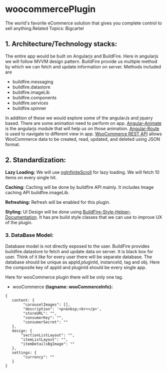 # woocommercePlugin

The world's favorite eCommerce solution that gives you complete control to sell anything.Related Topics: Bigcartel

## 1. Architecture/Technology stacks:

The entire app would be built on Angularjs and BuildFire. Here in angularjs we will follow MVVM design pattern. BuildFire provide us multiple method by which we can fetch and update information on server. Methods included are 
* buildfire.messaging
* buildfire.datastore
* buildfire.imageLib
* buildfire.components
* buildfire.services
* buildfire.spinner

In addition of these we would explore some of the angularJs and jquery based. There are some animation need to perform on app. [Angular-Animate](https://docs.angularjs.org/api/ngAnimate) is the angularjs module that will help us on those animation. [Angular-Route](https://docs.angularjs.org/api/ngRoute/service/$route) is used to navigate to different view in app. [WooCommerce REST API](http://woothemes.github.io/woocommerce-rest-api-docs) allows WooCommerce data to be created, read, updated, and deleted using JSON format.

## 2. Standardization: 

**Lazy Loading:** We will use [ngInfiniteScroll](https://github.com/sroze/ngInfiniteScroll) for lazy loading. We will fetch 10 items on every single hit. 

**Caching:** Caching will be done by buildfire API mainly. It includes Image caching API buildfire.imageLib.

**Refreshing:** Refresh will be enabled for this plugin. 

**Styling:** UI Design will be done using [BuildFire-Style-Helper-Documentation](https://github.com/SUPINFOAppFactory/sdk-master/wiki/BuildFire-Style-Helper-Documentation). It has pre build style classes that we can use to improve UX of the plugin.

### 3. DataBase Model: 
Database model is not directly exposed to the user. BuildFire provides buildfire.datastore to fetch and update data on server. It is black box for user. Think of it like for every user there will be separate database. The database should be unique as appId,pluginId, instanceId, tag and obj. Here the composite key of appId and pluginId should be every single app.

Here for wooCommerce plugin there will be only one tag.
* wooCommerce
**{tagname: wooCommerceInfo}:**

```
{
   content: {
        "carouselImages": [],
        "description": '<p>&nbsp;<br></p>',
        "storeURL": "",
        "consumerKey": "",
        "consumerSecret": ""
   },
   design: {
       "sectionListLayout": "",
       "itemListLayout": "",
       "itemDetailsBgImage": ""
   },
   settings: {
        "currency": ""
   }
}

```
